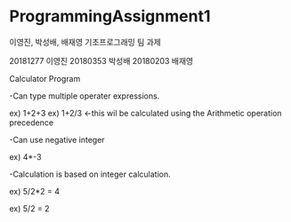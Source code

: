 # ProgrammingAssignment1
이영진, 박성배, 배재영 기초프로그래밍 팀 과제

20181277 이영진
20180353 박성배
20180203 배재영

Calculator Program

-Can type multiple operater expressions. 

 ex) 1+2+3
 ex) 1+2/3    <-this wil be calculated using the Arithmetic operation precedence
     
-Can use negative integer

 ex) 4*-3
 
-Calculation is based on integer calculation.

 ex) 5/2*2 = 4
     
 ex) 5/2 = 2
 

